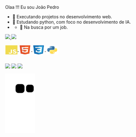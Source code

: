  Olaa !!! Eu sou João Pedro

- 🔭 Executando projetos no desenvolvimento web. 
- 🌱 Estudando python, com foco no desenvolvimento de IA.
- - 🤔 Na busca por um job.
 
<div style= "display: inline_block">
  <a href="https://github.com/JpLimags">
  <img alingn="center" src="https://github-readme-stats.vercel.app/api?username=JpLimags&show_icons=true&theme=dark&include_all_commits=true&count_private=true"/>
  <img alingn="center" height="155em" src="https://github-readme-stats.vercel.app/api/top-langs/?username=JpLimags&layout=compact&langs_count=7&theme=dark"/>
</div>
  
<div style="display: inline_block"><br>
  <img align="center" alt="Jp-Js" height="30" width="40" src="https://raw.githubusercontent.com/devicons/devicon/master/icons/javascript/javascript-plain.svg">
  <img align="center" alt="Jp-HTML" height="30" width="40" src="https://raw.githubusercontent.com/devicons/devicon/master/icons/html5/html5-original.svg">
  <img align="center" alt="Jp-CSS" height="30" width="40" src="https://raw.githubusercontent.com/devicons/devicon/master/icons/css3/css3-original.svg">
  <img align="center" alt="Jp-Python" height="30" width="40" src="https://raw.githubusercontent.com/devicons/devicon/master/icons/python/python-original.svg">
  
##
  
<div> 
  <a href="https://www.instagram.com/jp.limag/" target="_blank"><img src="https://img.shields.io/badge/-Instagram-%23E4405F?style=for-the-badge&logo=instagram&logoColor=white" target="_blank"></a> 
    <a href = "mailto: jplimags.fortal@gmail.com"><img src="https://img.shields.io/badge/Gmail-D14836?style=for-the-badge&logo=gmail&logoColor=white" target="_blank"></a>
  <a href="hhttps://www.linkedin.com/in/jplimag/" target="_blank"><img src="https://img.shields.io/badge/-LinkedIn-%230077B5?style=for-the-badge&logo=linkedin&logoColor=white" target="_blank"></a> 
  
  ![Snake animation](https://github.com/JpLimags/JpLimags/blob/output/github-contribution-grid-snake.svg)
  
 </div>  

